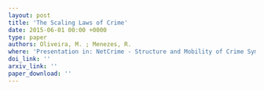 ```yaml
---
layout: post
title: 'The Scaling Laws of Crime'
date: 2015-06-01 00:00 +0000
type: paper
authors: Oliveira, M. ; Menezes, R.
where: 'Presentation in: NetCrime - Structure and Mobility of Crime Symposium at NetSci 2015, Zaragoza, Spain.'
doi_link: ''
arxiv_link: ''
paper_download: ''
---
```

